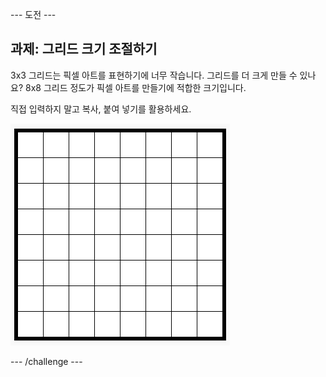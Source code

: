 \--- 도전 \---

## 과제: 그리드 크기 조절하기

3x3 그리드는 픽셀 아트를 표현하기에 너무 작습니다. 그리드를 더 크게 만들 수 있나요? 8x8 그리드 정도가 픽셀 아트를 만들기에 적합한 크기입니다.

직접 입력하지 말고 복사, 붙여 넣기를 활용하세요.

![스크린샷](images/pixel-art-grid-8.png)

\--- /challenge \---